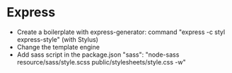 # Express

- Create a boilerplate with express-generator: command "express -c styl express-style" (with Stylus)
- Change the template engine 
- Add sass script in the package.json "sass": "node-sass resource/sass/style.scss public/stylesheets/style.css -w"
